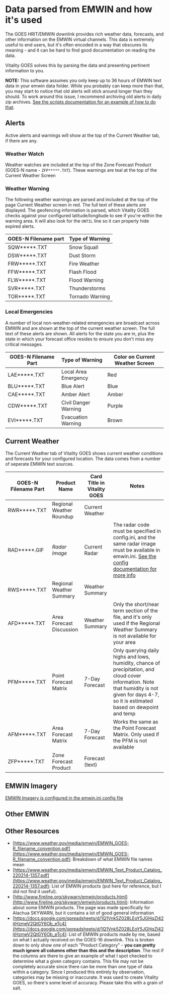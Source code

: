 # Data parsed from EMWIN and how it's used
The GOES HRIT/EMWIN downlink provides rich weather data, forecasts, and other information on the EMWIN virtual channels. This data is extremely useful to end users, but it's often encoded in a way that obscures its meaning - and it can be hard to find good documentation on reading the data.

Vitality GOES solves this by parsing the data and presenting pertinent information to you.

**NOTE:** This software assumes you only keep up to 36 hours of EMWIN text data in your emwin data folder. While you probably can keep more than that, you may start to notice that old alerts will stick around longer than they should. To work around this issue, I recommend archiving old alerts in daily zip archives. [See the scripts documentation for an example of how to do that](https://github.com/JVital2013/vitality-goes/blob/readme-drafting/docs/scripts.md#cleanup-emwintextsh).

## Alerts
Active alerts and warnings will show at the top of the Current Weather tab, if there are any.

### Weather Watch
Weather watches are included at the top of the Zone Forecast Product (GOES-N name - `ZFP*****.TXT`). These warnings are teal at the top of the Current Weather Screen

### Weather Warning
The following weather warnings are parsed and included at the top of the page Current Weather screen in red. The full text of these alerts are displayed. The geofencing information is parsed, which Vitality GOES checks against your configured latitude/longitude to see if you're within the warning area. It will also look for the `UNTIL` line so it can properly hide expired alerts.

| GOES-N Filename part | Type of Warning | 
|----------------------|-----------------|
| SQW*****.TXT         | Snow Squall     |
| DSW*****.TXT         | Dust Storm      |
| FRW*****.TXT         | Fire Weather    |
| FFW*****.TXT         | Flash Flood     |
| FLW*****.TXT         | Flood Warning   |
| SVR*****.TXT         | Thunderstorms   |
| TOR*****.TXT         | Tornado Warning |

### Local Emergencies
A number of local non-weather-related emergencies are broadcast across EMWIN and are shown at the top of the current weather screen. The full text of these alerts are shown. All alerts for the state you are in, plus the state in which your forecast office resides to ensure you don't miss any critical messages.

| GOES-N Filename Part | Type of Warning      | Color on Current Weather Screen |
|----------------------|----------------------|---------------------------------|
| LAE*****.TXT         | Local Area Emergency | Red                             |
| BLU*****.TXT         | Blue Alert           | Blue                            |
| CAE*****.TXT         | Amber Alert          | Amber                           |
| CDW*****.TXT         | Civil Danger Warning | Purple                          |
| EVI*****.TXT         | Evacuation Warning   | Brown                           |

## Current Weather
The Current Weather tab of Vitality GOES shows current weather conditions and forecasts for your configured location. The data comes from a number of seperate EMWIN text sources.

| GOES-N Filename Part | Product Name             | Card Title in Vitality GOES | Notes |
|----------------------|--------------------------|-----------------------------|-------|
| RWR*****.TXT         | Regional Weather Roundup | Current Weather             | |
| RAD*****.GIF         | *Radar Image*            | Current Radar               | The radar code must be specified in config.ini, and the same radar image must be available in emwin.ini. [See the config documentation for more info](config.md) |
| RWS*****.TXT         | Regional Weather Summary | Weather Summary             | |
| AFD*****.TXT         | Area Forecast Discussion | Weather Summary             | Only the short/near term section of the file, and it's only used if the Regional Weather Summary is not available for your area |
| PFM*****.TXT         | Point Forecast Matrix    | 7-Day Forecast              | Only querying daily highs and lows, humidity, chance of precipitation, and cloud cover information. Note that humidity is not given for days 4-7, so it is estimated based on dewpoint and temp |
| AFM*****.TXT         | Area Forecast Matrix     | 7-Day Forecast              | Works the same as the Point Forecast Matrix. Only used if the PFM is not available |
| ZFP*****.TXT         | Zone Forecast Product    | Forecast (text)             | |

## EMWIN Imagery
[EMWIN Imagery is configured in the emwin.ini config file](config.md)

## Other EMWIN

## Other Resources
* [https://www.weather.gov/media/emwin/EMWIN_GOES-R_filename_convention.pdf](https://www.weather.gov/media/emwin/EMWIN_GOES-R_filename_convention.pdf): Breakdown of what EMWIN file names mean
* [https://www.weather.gov/media/emwin/EMWIN_Text_Product_Catalog_220214-1357.pdf](https://www.weather.gov/media/emwin/EMWIN_Text_Product_Catalog_220214-1357.pdf): List of EMWIN products (put here for reference, but I did not find it useful).
* [http://www.fireline.org/skywarn/emwin/products.html](http://www.fireline.org/skywarn/emwin/products.html): Information about some EMWIN products. The page was made specifically for Alachua SKYWARN, but it contains a lot of good general information
* [https://docs.google.com/spreadsheets/d/1Q1Vnk5Z028LEoY5JGHqZl42itHzmeV2QtGY6Ob_eTc4](https://docs.google.com/spreadsheets/d/1Q1Vnk5Z028LEoY5JGHqZl42itHzmeV2QtGY6Ob_eTc4): List of EMWIN products made by me, based on what I actually received on the GOES-16 downlink. This is broken down to only show one of each "Product Category" - **you can pretty much ignore all columns other than this and the description**. The rest if the columns are there to give an example of what I spot checked to determine what a given category contains. This file may not be completely accurate since there can be more than one type of data within a category. Since I produced this entirely by observation, categories may be missing or inaccurate. It was used to create Vitality GOES, so there's some level of accuracy. Please take this with a grain of salt.
